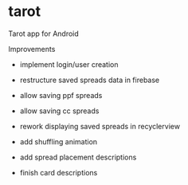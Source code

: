 # tarot
Tarot app for Android

Improvements
* implement login/user creation
* restructure saved spreads data in firebase
* allow saving ppf spreads
* allow saving cc spreads
* rework displaying saved spreads in recyclerview

* add shuffling animation
* add spread placement descriptions
* finish card descriptions
